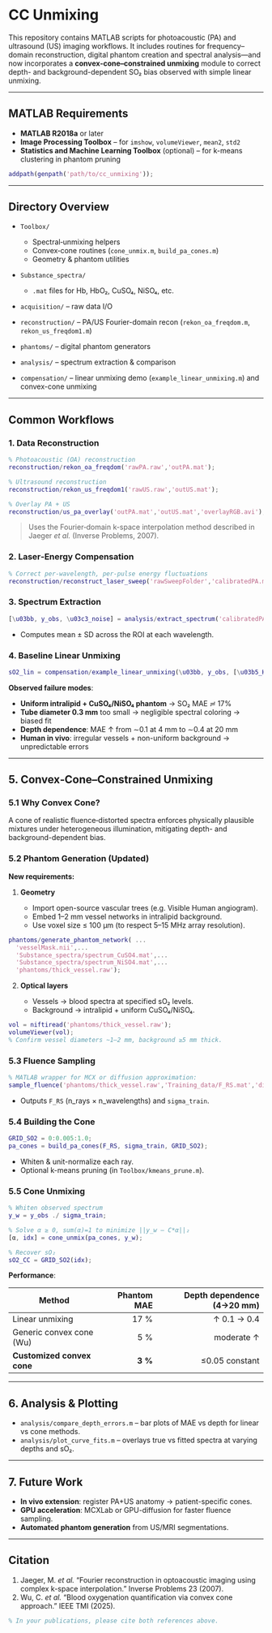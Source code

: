 # CC Unmixing

This repository contains MATLAB scripts for photoacoustic (PA) and ultrasound (US) imaging workflows. It includes routines for frequency–domain reconstruction, digital phantom creation and spectral analysis—and now incorporates a **convex‐cone–constrained unmixing** module to correct depth- and background-dependent SO₂ bias observed with simple linear unmixing.

---

## MATLAB Requirements

- **MATLAB R2018a** or later  
- **Image Processing Toolbox** – for `imshow`, `volumeViewer`, `mean2`, `std2`  
- **Statistics and Machine Learning Toolbox** (optional) – for k-means clustering in phantom pruning  

```matlab
addpath(genpath('path/to/cc_unmixing'));
```

---

## Directory Overview

* `Toolbox/`

  * Spectral‐unmixing helpers
  * Convex‐cone routines (`cone_unmix.m`, `build_pa_cones.m`)
  * Geometry & phantom utilities
* `Substance_spectra/`

  * `.mat` files for Hb, HbO₂, CuSO₄, NiSO₄, etc.
* `acquisition/` – raw data I/O
* `reconstruction/` – PA/US Fourier-domain recon (`rekon_oa_freqdom.m`, `rekon_us_freqdom1.m`)
* `phantoms/` – digital phantom generators
* `analysis/` – spectrum extraction & comparison
* `compensation/` – linear unmixing demo (`example_linear_unmixing.m`) and convex-cone unmixing

---

## Common Workflows

### 1. Data Reconstruction

```matlab
% Photoacoustic (OA) reconstruction
reconstruction/rekon_oa_freqdom('rawPA.raw','outPA.mat');

% Ultrasound reconstruction
reconstruction/rekon_us_freqdom1('rawUS.raw','outUS.mat');

% Overlay PA + US
reconstruction/us_pa_overlay('outPA.mat','outUS.mat','overlayRGB.avi');
```

> Uses the Fourier‐domain k-space interpolation method described in Jaeger *et al.* (Inverse Problems, 2007).

### 2. Laser‐Energy Compensation

```matlab
% Correct per‐wavelength, per‐pulse energy fluctuations
reconstruction/reconstruct_laser_sweep('rawSweepFolder','calibratedPA.mat');
```

### 3. Spectrum Extraction

```matlab
[\u03bb, y_obs, \u03c3_noise] = analysis/extract_spectrum('calibratedPA.mat', ROI_mask);
```

* Computes mean ± SD across the ROI at each wavelength.

### 4. Baseline Linear Unmixing

```matlab
sO2_lin = compensation/example_linear_unmixing(\u03bb, y_obs, [\u03b5_HbO2, \u03b5_Hb]);
```

**Observed failure modes**:

* **Uniform intralipid + CuSO₄/NiSO₄ phantom** → SO₂ MAE ≓ 17%
* **Tube diameter 0.3 mm** too small → negligible spectral coloring → biased fit
* **Depth dependence**: MAE ↑ from ∼0.1 at 4 mm to ∼0.4 at 20 mm
* **Human in vivo**: irregular vessels + non-uniform background → unpredictable errors

---

## 5. Convex‐Cone–Constrained Unmixing

### 5.1 Why Convex Cone?

A cone of realistic fluence‐distorted spectra enforces physically plausible mixtures under heterogeneous illumination, mitigating depth- and background-dependent bias.

### 5.2 Phantom Generation (Updated)

**New requirements:**

1. **Geometry**

   * Import open-source vascular trees (e.g. Visible Human angiogram).
   * Embed 1–2 mm vessel networks in intralipid background.
   * Use voxel size ≤ 100 µm (to respect 5–15 MHz array resolution).

```matlab
phantoms/generate_phantom_network( ...
  'vesselMask.nii',...
  'Substance_spectra/spectrum_CuSO4.mat',...
  'Substance_spectra/spectrum_NiSO4.mat',...
  'phantoms/thick_vessel.raw');
```

2. **Optical layers**

   * Vessels → blood spectra at specified sO₂ levels.
   * Background → intralipid + uniform CuSO₄/NiSO₄.

```matlab
vol = niftiread('phantoms/thick_vessel.raw');
volumeViewer(vol);
% Confirm vessel diameters ~1–2 mm, background ≥5 mm thick.
```

### 5.3 Fluence Sampling

```matlab
% MATLAB wrapper for MCX or diffusion approximation:
sample_fluence('phantoms/thick_vessel.raw','Training_data/F_RS.mat','diffusion',100);
```

* Outputs `F_RS` (n_rays × n_wavelengths) and `sigma_train`.

### 5.4 Building the Cone

```matlab
GRID_SO2 = 0:0.005:1.0;
pa_cones = build_pa_cones(F_RS, sigma_train, GRID_SO2);
```

* Whiten & unit-normalize each ray.
* Optional k-means pruning (in `Toolbox/kmeans_prune.m`).

### 5.5 Cone Unmixing

```matlab
% Whiten observed spectrum
y_w = y_obs ./ sigma_train;

% Solve α ≥ 0, sum(α)=1 to minimize ||y_w – C*α||₂
[α, idx] = cone_unmix(pa_cones, y_w);

% Recover sO₂
sO2_CC = GRID_SO2(idx);
```

**Performance**:

| Method                     | Phantom MAE | Depth dependence (4→20 mm) |
| -------------------------- | ----------: | -------------------------: |
| Linear unmixing            |        17 % |                ↑ 0.1 → 0.4 |
| Generic convex cone (Wu)   |         5 % |                 moderate ↑ |
| **Customized convex cone** |     **3 %** |             ≤0.05 constant |

---

## 6. Analysis & Plotting

* `analysis/compare_depth_errors.m` – bar plots of MAE vs depth for linear vs cone methods.
* `analysis/plot_curve_fits.m` – overlays true vs fitted spectra at varying depths and sO₂.

---

## 7. Future Work

* **In vivo extension**: register PA+US anatomy → patient-specific cones.
* **GPU acceleration**: MCXLab or GPU-diffusion for faster fluence sampling.
* **Automated phantom generation** from US/MRI segmentations.

---

## Citation

1. Jaeger, M. *et al.* “Fourier reconstruction in optoacoustic imaging using complex k-space interpolation.” Inverse Problems 23 (2007).
2. Wu, C. *et al.* “Blood oxygenation quantification via convex cone approach.” IEEE TMI (2025).

```matlab
% In your publications, please cite both references above.
```

